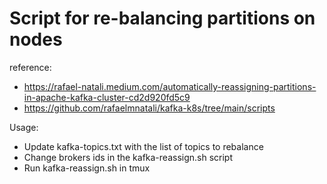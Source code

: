# Script for re-balancing partitions on nodes

reference:
- https://rafael-natali.medium.com/automatically-reassigning-partitions-in-apache-kafka-cluster-cd2d920fd5c9
- https://github.com/rafaelmnatali/kafka-k8s/tree/main/scripts

Usage:
- Update kafka-topics.txt with the list of topics to rebalance
- Change brokers ids in the kafka-reassign.sh script
- Run kafka-reassign.sh in tmux
